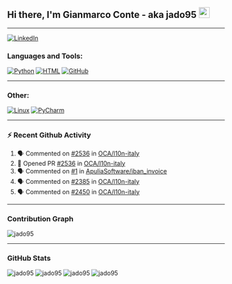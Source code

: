 ## Hi there, I'm Gianmarco Conte - aka jado95 <img src="https://media.giphy.com/media/hvRJCLFzcasrR4ia7z/giphy.gif" width="25px">

---
[![LinkedIn](https://img.shields.io/badge/LinkedIn-0077B5?style=for-the-badge&logo=linkedin&logoColor=white)](https://www.linkedin.com/in/gianmarco-conte-591a08106)

### Languages and Tools:

[![Python](https://img.shields.io/badge/Python-3776AB?style=for-the-badge&logo=python&logoColor=white)](https://www.python.org)
[![HTML](https://img.shields.io/badge/HTML5-E34F26?style=for-the-badge&logo=html5&logoColor=white)](https://developer.mozilla.org/en-US/docs/Web/HTML)
[![GitHub](https://img.shields.io/badge/GitHub-100000?style=for-the-badge&logo=github&logoColor=white)](https://github.com/jado95)

---

### Other:

[![Linux](https://img.shields.io/badge/Linux-FCC624?style=for-the-badge&logo=linux&logoColor=black)](https://www.linux.org)
[![PyCharm](https://img.shields.io/badge/pycharm-143?style=for-the-badge&logo=pycharm&logoColor=black&color=black&labelColor=green)](https://www.jetbrains.com/pycharm)

---

### ⚡ Recent Github Activity

<!--START_SECTION:activity-->
1. 🗣 Commented on [#2536](https://github.com/OCA/l10n-italy/issues/2536) in [OCA/l10n-italy](https://github.com/OCA/l10n-italy)
2. 💪 Opened PR [#2536](https://github.com/OCA/l10n-italy/pull/2536) in [OCA/l10n-italy](https://github.com/OCA/l10n-italy)
3. 🗣 Commented on [#1](https://github.com/ApuliaSoftware/iban_invoice/issues/1) in [ApuliaSoftware/iban_invoice](https://github.com/ApuliaSoftware/iban_invoice)
4. 🗣 Commented on [#2385](https://github.com/OCA/l10n-italy/issues/2385) in [OCA/l10n-italy](https://github.com/OCA/l10n-italy)
5. 🗣 Commented on [#2450](https://github.com/OCA/l10n-italy/issues/2450) in [OCA/l10n-italy](https://github.com/OCA/l10n-italy)
<!--END_SECTION:activity-->

---

### Contribution Graph
![jado95](https://activity-graph.herokuapp.com/graph?username=jado95&theme=github)

---

### GitHub Stats
![jado95](https://github-readme-stats.vercel.app/api?username=jado95&show_icons=true&theme=radical)
![jado95](https://github-readme-stats.vercel.app/api?username=jado95&show_icons=true&theme=react&count_private=true)
![jado95](https://github-readme-stats.vercel.app/api/top-langs/?username=jado95&show_icons=true&theme=react&count_private=true)
![jado95](https://github-readme-streak-stats.herokuapp.com/?user=jado95&show_icons=true&theme=react&count_private=true)
